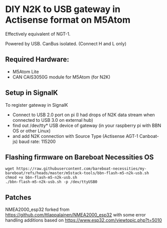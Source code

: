 # DIY N2K to USB gateway in Actisense format on M5Atom

Effectively equivalent of NGT-1.

Powered by USB. CanBus isolated. (Connect H and L only)

## Required Hardware:

- M5Atom Lite
- CAN CAIS3050G module for M5Atom (for N2K)

## Setup in SignalK

To register gateway in SignalK

- Connect to USB 2.0 port on pi (I had drops of N2K data stream when connected to USB 3.0 on external hub)
- find out /dev/tty* USB device of gateway (in your raspberry pi with BBN OS or other Linux)
- and add N2K connection with Source Type (Actisense AGT-1 Canboat-js) baud rate: 115200

## Flashing firmware on Bareboat Necessities OS

````
wget https://raw.githubusercontent.com/bareboat-necessities/my-bareboat/refs/heads/master/m5stack-tools/bbn-flash-m5-n2k-usb.sh
chmod +x bbn-flash-m5-n2k-usb.sh
./bbn-flash-m5-n2k-usb.sh -p /dev/ttyUSB0
````

## Patches

NMEA2000_esp32 forked from https://github.com/ttlappalainen/NMEA2000_esp32
with some error handling additions
based on https://www.esp32.com/viewtopic.php?t=5010
